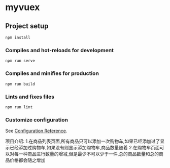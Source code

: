 # myvuex

## Project setup
```
npm install
```

### Compiles and hot-reloads for development
```
npm run serve
```

### Compiles and minifies for production
```
npm run build
```

### Lints and fixes files
```
npm run lint
```

### Customize configuration
See [Configuration Reference](https://cli.vuejs.org/config/).

项目介绍:
1.在商品列表页面,所有商品只可以添加一次购物车,如果已经添加过了显示已经添加过购物车,如果没有则显示添加购物车,商品数量随着
2.在购物车页面可以对每一种商品进行数量的增减,但是最少不可以少于一件,总的商品数量和总的商品价格都会随之增加
